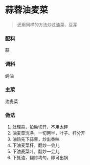 # 蒜蓉油麦菜

> 还用同样的方法炒过油菜、豆芽

### 配料

蒜

### 调料

蚝油

### 主菜

油麦菜

### 做法

1. 处理蒜，拍扁切开，不用太碎
2. 油麦菜洗净，一切两半，叶子、杆分开
3. 油热先下蒜蓉，炒出香味
4. 下油麦菜杆，翻炒一会儿
5. 下油麦菜叶，翻炒一会儿
6. 下蚝油，翻炒均匀，即可出锅

